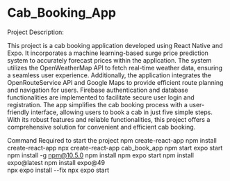 # Cab_Booking_App

Project Description:

This project is a cab booking application developed using React Native and Expo. It incorporates a machine learning-based surge price prediction system to accurately forecast prices within the application. The system utilizes the OpenWeatherMap API to fetch real-time weather data, ensuring a seamless user experience. Additionally, the application integrates the OpenRouteService API and Google Maps to provide efficient route planning and navigation for users. Firebase authentication and database functionalities are implemented to facilitate secure user login and registration. The app simplifies the cab booking process with a user-friendly interface, allowing users to book a cab in just five simple steps. With its robust features and reliable functionalities, this project offers a comprehensive solution for convenient and efficient cab booking.


Command Required to start the project
npm create-react-app
npm install create-react-app
npx create-react-app cab_book_app
npm start
expo start
npm install -g npm@10.5.0
npm install
npm expo start
npm install expo@latest
npm install expo@49  
npx expo install --fix 
npx expo start
